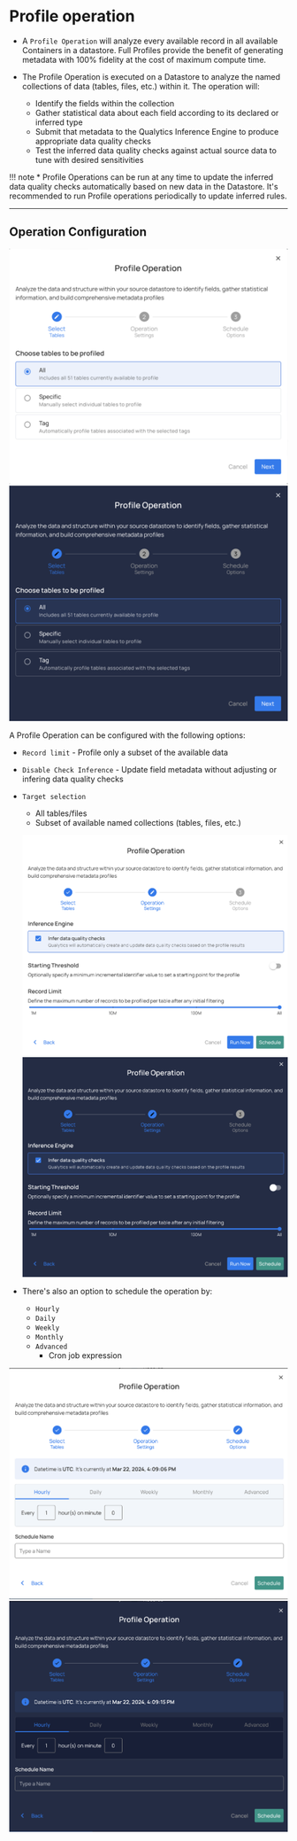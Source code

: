 # Profile operation

* A `Profile Operation` will analyze every available record in all available Containers in a datastore. Full Profiles provide the benefit of generating metadata with 100% fidelity at the cost of maximum compute time.

* The Profile Operation is executed on a Datastore to analyze the named collections of data (tables, files, etc.) within it. The operation will:

    * Identify the fields within the collection
    * Gather statistical data about each field according to its declared or inferred type
    * Submit that metadata to the Qualytics Inference Engine to produce appropriate data quality checks
    * Test the inferred data quality checks against actual source data to tune with desired sensitivities


!!! note
    * Profile Operations can be run at any time to update the inferred data quality checks automatically based on new data in the Datastore. It's recommended to run Profile operations periodically to update inferred rules.

---
## Operation Configuration

![Screenshot](../assets/operations/operation-profile-light.png#only-light)
![Screenshot](../assets/operations/operation-profile-dark.png#only-dark)

A Profile Operation can be configured with the following options:

* `Record limit` - Profile only a subset of the available data
* `Disable Check Inference` - Update field metadata without adjusting or infering data quality checks
* `Target selection`
    - All tables/files
    - Subset of available named collections (tables, files, etc.)

    ![Screenshot](../assets/operations/operation-profile-specific-tables-light.png#only-light)
    ![Screenshot](../assets/operations/operation-profile-specific-tables-dark.png#only-dark)

* There's also an option to schedule the operation by:
    - `Hourly`
    - `Daily`
    - `Weekly`
    - `Monthly`
    - `Advanced`
        - Cron job expression

![Screenshot](../assets/operations/scheduling-a-profile-light.png#only-light)
![Screenshot](../assets/operations/scheduling-a-profile-dark.png#only-dark)
